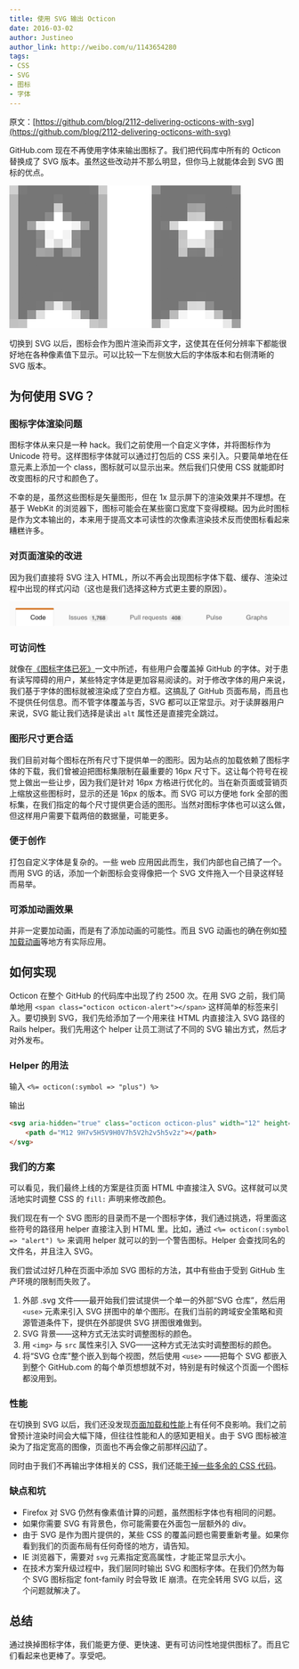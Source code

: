 ```yaml
---
title: 使用 SVG 输出 Octicon
date: 2016-03-02
author: Justineo
author_link: http://weibo.com/u/1143654280
tags:
- CSS
- SVG
- 图标
- 字体
---
```


原文：[https://github.com/blog/2112-delivering-octicons-with-svg](https://github.com/blog/2112-delivering-octicons-with-svg)

GitHub.com 现在不再使用字体来输出图标了。我们把代码库中所有的 Octicon 替换成了 SVG 版本。虽然这些改动并不那么明显，但你马上就能体会到 SVG 图标的优点。

![Octicon 上的对比](delivering-octicons-with-svg/octicon-comparison.png)

切换到 SVG 以后，图标会作为图片渲染而非文字，这使其在任何分辨率下都能很好地在各种像素值下显示。可以比较一下左侧放大后的字体版本和右侧清晰的 SVG 版本。

## 为何使用 SVG？

### 图标字体渲染问题

图标字体从来只是一种 hack。我们之前使用一个自定义字体，并将图标作为 Unicode 符号。这样图标字体就可以通过打包后的 CSS 来引入。只要简单地在任意元素上添加一个 class，图标就可以显示出来。然后我们只使用 CSS 就能即时改变图标的尺寸和颜色了。

不幸的是，虽然这些图标是矢量图形，但在 1x 显示屏下的渲染效果并不理想。在基于 WebKit 的浏览器下，图标可能会在某些窗口宽度下变得模糊。因为此时图标是作为文本输出的，本来用于提高文本可读性的次像素渲染技术反而使图标看起来糟糕许多。

### 对页面渲染的改进

因为我们直接将 SVG 注入 HTML，所以不再会出现图标字体下载、缓存、渲染过程中出现的样式闪动（这也是我们选择这种方式更主要的原因）。

![页面闪动](delivering-octicons-with-svg/jank.gif)

### 可访问性

就像在[《图标字体已死》](https://speakerdeck.com/ninjanails/death-to-icon-fonts)一文中所述，有些用户会覆盖掉 GitHub 的字体。对于患有读写障碍的用户，某些特定字体是更加容易阅读的。对于修改字体的用户来说，我们基于字体的图标就被渲染成了空白方框。这搞乱了 GitHub 页面布局，而且也不提供任何信息。而不管字体覆盖与否，SVG 都可以正常显示。对于读屏器用户来说，SVG 能让我们选择是读出 `alt` 属性还是直接完全跳过。

### 图形尺寸更合适

我们目前对每个图标在所有尺寸下提供单一的图形。因为站点的加载依赖了图标字体的下载，我们曾被迫把图标集限制在最重要的 16px 尺寸下。这让每个符号在视觉上做出一些让步，因为我们是针对 16px 方格进行优化的。当在新页面或营销页上缩放这些图标时，显示的还是 16px 的版本。而 SVG 可以方便地 fork 全部的图标集，在我们指定的每个尺寸提供更合适的图形。当然对图标字体也可以这么做，但这样用户需要下载两倍的数据量，可能更多。

### 便于创作

打包自定义字体是复杂的。一些 web 应用因此而生，我们内部也自己搞了一个。而用 SVG 的话，添加一个新图标会变得像把一个 SVG 文件拖入一个目录这样轻而易举。

### 可添加动画效果

并非一定要加动画，而是有了添加动画的可能性。而且 SVG 动画也的确在例如[预加载动画](http://codepen.io/aaronshekey/pen/wMZBgK)等地方有实际应用。

## 如何实现

Octicon 在整个 GitHub 的代码库中出现了约 2500 次。在用 SVG 之前，我们简单地用 `<span class="octicon octicon-alert"></span>` 这样简单的标签来引入。要切换到 SVG，我们先给添加了一个用来往 HTML 内直接注入 SVG 路径的 Rails helper。我们先用这个 helper 让员工测试了不同的 SVG 输出方式，然后才对外发布。

### Helper 的用法

输入 `<%= octicon(:symbol => "plus") %>`

输出

```html
<svg aria-hidden="true" class="octicon octicon-plus" width="12" height="16" role="img" version="1.1" viewBox="0 0 12 16">
    <path d="M12 9H7v5H5V9H0V7h5V2h2v5h5v2z"></path>
</svg>
```

### 我们的方案

可以看见，我们最终上线的方案是往页面 HTML 中直接注入 SVG。这样就可以灵活地实时调整 CSS 的 `fill:` 声明来修改颜色。

我们现在有一个 SVG 图形的目录而不是一个图标字体，我们通过挑选，将里面这些符号的路径用 helper 直接注入到 HTML 里。比如，通过 `<%= octicon(:symbol => "alert") %>` 来调用 helper 就可以的到一个警告图标。Helper 会查找同名的文件名，并且注入 SVG。

我们尝试过好几种在页面中添加 SVG 图标的方法，其中有些由于受到 GitHub 生产环境的限制而失败了。

1. 外部 .svg 文件——最开始我们尝试提供一个单一的外部“SVG 仓库”，然后用 `<use>` 元素来引入 SVG 拼图中的单个图形。在我们当前的跨域安全策略和资源管道条件下，提供在外部提供 SVG 拼图很难做到。
2. SVG 背景——这种方式无法实时调整图标的颜色。
3. 用 `<img>` 与 `src` 属性来引入 SVG——这种方式无法实时调整图标的颜色。
4. 将“SVG 仓库”整个嵌入到每个视图，然后使用 `<use>` ——把每个 SVG 都嵌入到整个 GitHub.com 的每个单页想想就不对，特别是有时候这个页面一个图标都没用到。


### 性能

在切换到 SVG 以后，我们还没发现[页面加载和性能](https://cloud.githubusercontent.com/assets/54012/13176951/eedb1330-d6e3-11e5-8dfb-99932ff7ee25.png)上有任何不良影响。我们之前曾预计渲染时间会大幅下降，但往往性能和人的感知更相关。由于 SVG 图标被渲染为了指定宽高的图像，页面也不再会像之前那样[闪动](http://jankfree.org/)了。

同时由于我们不再输出字体相关的 CSS，我们还能[干掉一些多余的 CSS 代码](https://cloud.githubusercontent.com/assets/54012/13176888/70d42346-d6e3-11e5-88eb-0ca0a393392c.png)。

### 缺点和坑

* Firefox 对 SVG 仍然有像素值计算的问题，虽然图标字体也有相同的问题。
* 如果你需要 SVG 有背景色，你可能需要在外面包一层额外的 div。
* 由于 SVG 是作为图片提供的，某些 CSS 的覆盖问题也需要重新考量。如果你看到我们的页面布局有任何奇怪的地方，请告知。
* IE 浏览器下，需要对 `svg` 元素指定宽高属性，才能正常显示大小。
* 在技术方案升级过程中，我们层同时输出 SVG 和图标字体。在我们仍然为每个 SVG 图标指定 font-family 时会导致 IE 崩溃。在完全转用 SVG 以后，这个问题就解决了。

## 总结

通过换掉图标字体，我们能更方便、更快速、更有可访问性地提供图标了。而且它们看起来也更棒了。享受吧。
